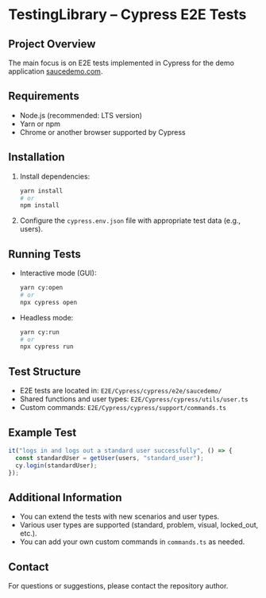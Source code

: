 # TestingLibrary – Cypress E2E Tests

## Project Overview

The main focus is on E2E tests implemented in Cypress for the demo application [saucedemo.com](https://www.saucedemo.com/).

## Requirements

- Node.js (recommended: LTS version)
- Yarn or npm
- Chrome or another browser supported by Cypress

## Installation

1. Install dependencies:

   ```bash
   yarn install
   # or
   npm install
   ```

2. Configure the `cypress.env.json` file with appropriate test data (e.g., users).

## Running Tests

- Interactive mode (GUI):

  ```bash
  yarn cy:open
  # or
  npx cypress open
  ```

- Headless mode:
  ```bash
  yarn cy:run
  # or
  npx cypress run
  ```

## Test Structure

- E2E tests are located in:
  `E2E/Cypress/cypress/e2e/saucedemo/`
- Shared functions and user types:
  `E2E/Cypress/cypress/utils/user.ts`
- Custom commands:
  `E2E/Cypress/cypress/support/commands.ts`

## Example Test

```typescript
it("logs in and logs out a standard user successfully", () => {
  const standardUser = getUser(users, "standard_user");
  cy.login(standardUser);
});
```

## Additional Information

- You can extend the tests with new scenarios and user types.
- Various user types are supported (standard, problem, visual, locked_out, etc.).
- You can add your own custom commands in `commands.ts` as needed.

## Contact

For questions or suggestions, please contact the repository author.
